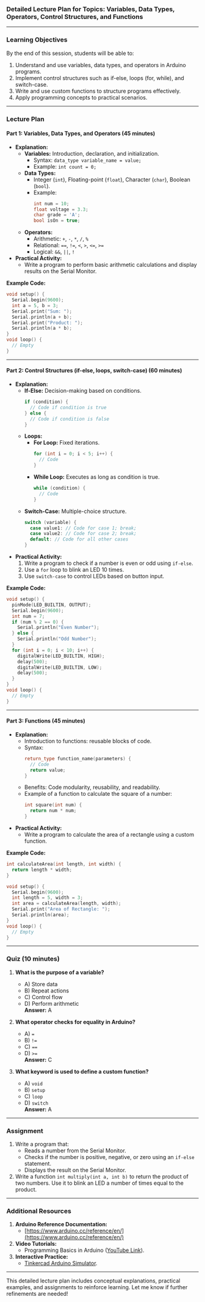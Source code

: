 ### **Detailed Lecture Plan for Topics: Variables, Data Types, Operators, Control Structures, and Functions**

---

### **Learning Objectives**  
By the end of this session, students will be able to:  
1. Understand and use variables, data types, and operators in Arduino programs.  
2. Implement control structures such as if-else, loops (for, while), and switch-case.  
3. Write and use custom functions to structure programs effectively.  
4. Apply programming concepts to practical scenarios.  

---

### **Lecture Plan**

#### **Part 1: Variables, Data Types, and Operators (45 minutes)**  
- **Explanation:**  
  - **Variables:** Introduction, declaration, and initialization.  
    - Syntax: `data_type variable_name = value;`  
    - Example: `int count = 0;`  
  - **Data Types:**  
    - Integer (`int`), Floating-point (`float`), Character (`char`), Boolean (`bool`).  
    - Example:  
      ```cpp
      int num = 10;
      float voltage = 3.3;
      char grade = 'A';
      bool isOn = true;
      ```  
  - **Operators:**  
    - Arithmetic: `+`, `-`, `*`, `/`, `%`  
    - Relational: `==`, `!=`, `<`, `>`, `<=`, `>=`  
    - Logical: `&&`, `||`, `!`  
- **Practical Activity:**  
  - Write a program to perform basic arithmetic calculations and display results on the Serial Monitor.  

**Example Code:**  
```cpp
void setup() {
  Serial.begin(9600);
  int a = 5, b = 3;
  Serial.print("Sum: ");
  Serial.println(a + b);
  Serial.print("Product: ");
  Serial.println(a * b);
}
void loop() {
  // Empty
}
```

---

#### **Part 2: Control Structures (if-else, loops, switch-case) (60 minutes)**  
- **Explanation:**  
  - **If-Else:** Decision-making based on conditions.  
    ```cpp
    if (condition) {
      // Code if condition is true
    } else {
      // Code if condition is false
    }
    ```  
  - **Loops:**  
    - **For Loop:** Fixed iterations.  
      ```cpp
      for (int i = 0; i < 5; i++) {
        // Code
      }
      ```  
    - **While Loop:** Executes as long as condition is true.  
      ```cpp
      while (condition) {
        // Code
      }
      ```  
  - **Switch-Case:** Multiple-choice structure.  
    ```cpp
    switch (variable) {
      case value1: // Code for case 1; break;
      case value2: // Code for case 2; break;
      default: // Code for all other cases
    }
    ```  
- **Practical Activity:**  
  1. Write a program to check if a number is even or odd using `if-else`.  
  2. Use a `for` loop to blink an LED 10 times.  
  3. Use `switch-case` to control LEDs based on button input.  

**Example Code:**  
```cpp
void setup() {
  pinMode(LED_BUILTIN, OUTPUT);
  Serial.begin(9600);
  int num = 7;
  if (num % 2 == 0) {
    Serial.println("Even Number");
  } else {
    Serial.println("Odd Number");
  }
  for (int i = 0; i < 10; i++) {
    digitalWrite(LED_BUILTIN, HIGH);
    delay(500);
    digitalWrite(LED_BUILTIN, LOW);
    delay(500);
  }
}
void loop() {
  // Empty
}
```

---

#### **Part 3: Functions (45 minutes)**  
- **Explanation:**  
  - Introduction to functions: reusable blocks of code.  
  - Syntax:  
    ```cpp
    return_type function_name(parameters) {
      // Code
      return value;
    }
    ```  
  - Benefits: Code modularity, reusability, and readability.  
  - Example of a function to calculate the square of a number:  
    ```cpp
    int square(int num) {
      return num * num;
    }
    ```  
- **Practical Activity:**  
  - Write a program to calculate the area of a rectangle using a custom function.  

**Example Code:**  
```cpp
int calculateArea(int length, int width) {
  return length * width;
}

void setup() {
  Serial.begin(9600);
  int length = 5, width = 3;
  int area = calculateArea(length, width);
  Serial.print("Area of Rectangle: ");
  Serial.println(area);
}
void loop() {
  // Empty
}
```

---

### **Quiz (10 minutes)**  
1. **What is the purpose of a variable?**  
   - A) Store data  
   - B) Repeat actions  
   - C) Control flow  
   - D) Perform arithmetic  
   **Answer:** A  

2. **What operator checks for equality in Arduino?**  
   - A) `=`  
   - B) `!=`  
   - C) `==`  
   - D) `>=`  
   **Answer:** C  

3. **What keyword is used to define a custom function?**  
   - A) `void`  
   - B) `setup`  
   - C) `loop`  
   - D) `switch`  
   **Answer:** A  

---

### **Assignment**  
1. Write a program that:  
   - Reads a number from the Serial Monitor.  
   - Checks if the number is positive, negative, or zero using an `if-else` statement.  
   - Displays the result on the Serial Monitor.  
2. Write a function `int multiply(int a, int b)` to return the product of two numbers. Use it to blink an LED a number of times equal to the product.  

---

### **Additional Resources**  
1. **Arduino Reference Documentation:**  
   - [https://www.arduino.cc/reference/en/](https://www.arduino.cc/reference/en/)  
2. **Video Tutorials:**  
   - Programming Basics in Arduino ([YouTube Link](https://www.youtube.com/results?search_query=arduino+programming+basics)).  
3. **Interactive Practice:**  
   - [Tinkercad Arduino Simulator](https://www.tinkercad.com).  

---

This detailed lecture plan includes conceptual explanations, practical examples, and assignments to reinforce learning. Let me know if further refinements are needed!

